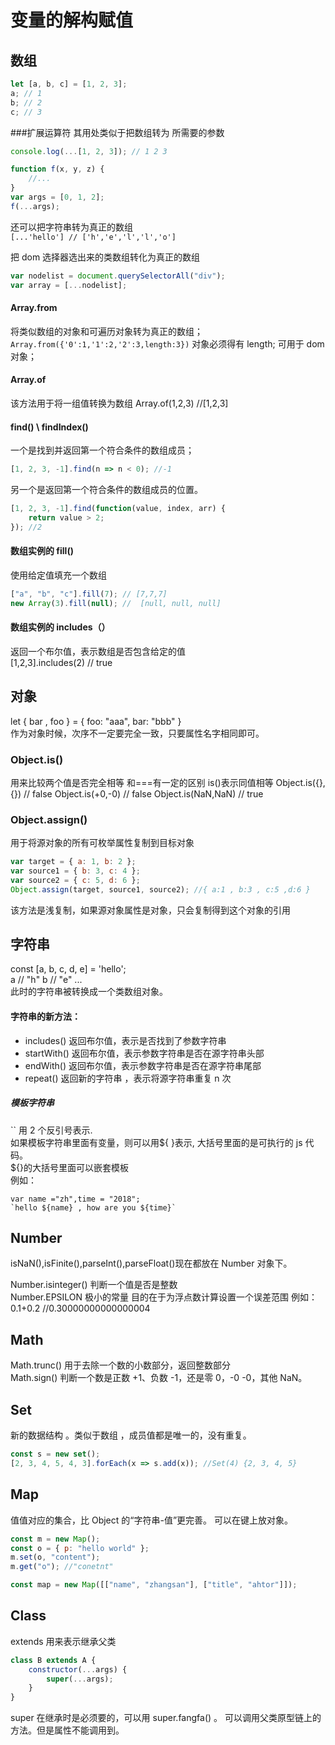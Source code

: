 # 变量的解构赋值

## 数组

```js
let [a, b, c] = [1, 2, 3];
a; // 1
b; // 2
c; // 3
```

###扩展运算符
其用处类似于把数组转为 所需要的参数

```js
console.log(...[1, 2, 3]); // 1 2 3

function f(x, y, z) {
	//...
}
var args = [0, 1, 2];
f(...args);
```

还可以把字符串转为真正的数组  
`[...'hello'] // ['h','e','l','l','o']`

把 dom 选择器选出来的类数组转化为真正的数组

```js
var nodelist = document.querySelectorAll("div");
var array = [...nodelist];
```

#### Array.from

将类似数组的对象和可遍历对象转为真正的数组；  
`Array.from({'0':1,'1':2,'2':3,length:3})`
对象必须得有 length;
可用于 dom 对象；

#### Array.of

该方法用于将一组值转换为数组
Array.of(1,2,3) //[1,2,3]

#### find() \ findIndex()

一个是找到并返回第一个符合条件的数组成员；

```js
[1, 2, 3, -1].find(n => n < 0); //-1
```

另一个是返回第一个符合条件的数组成员的位置。

```js
[1, 2, 3, -1].find(function(value, index, arr) {
	return value > 2;
}); //2
```

#### 数组实例的 fill()

使用给定值填充一个数组

```js
["a", "b", "c"].fill(7); // [7,7,7]
new Array(3).fill(null); //  [null, null, null]
```

#### 数组实例的 includes（）

返回一个布尔值，表示数组是否包含给定的值  
[1,2,3].includes(2) // true

## 对象

let { bar , foo } = { foo: "aaa", bar: "bbb" }  
作为对象时候，次序不一定要完全一致，只要属性名字相同即可。

### Object.is()

用来比较两个值是否完全相等 和===有一定的区别
is()表示同值相等
Object.is({},{}) // false
Object.is(+0,-0) // false
Object.is(NaN,NaN) // true

### Object.assign()

用于将源对象的所有可枚举属性复制到目标对象

```js
var target = { a: 1, b: 2 };
var source1 = { b: 3, c: 4 };
var source2 = { c: 5, d: 6 };
Object.assign(target, source1, source2); //{ a:1 , b:3 , c:5 ,d:6 }
```

该方法是浅复制，如果源对象属性是对象，只会复制得到这个对象的引用

## 字符串

const [a, b, c, d, e] = 'hello';  
a // "h" b // "e" ...  
此时的字符串被转换成一个类数组对象。

#### 字符串的新方法：

-   includes() 返回布尔值，表示是否找到了参数字符串
-   startWith() 返回布尔值，表示参数字符串是否在源字符串头部
-   endWith() 返回布尔值，表示参数字符串是否在源字符串尾部
-   repeat() 返回新的字符串 ，表示将源字符串重复 n 次

##### 模板字符串

`` 用 2 个反引号表示.  
如果模板字符串里面有变量，则可以用${ }表示, 大括号里面的是可执行的 js 代码。  
${}的大括号里面可以嵌套模板  
例如：

```
var name ="zh",time = "2018";
`hello ${name} , how are you ${time}`
```

## Number

isNaN(),isFinite(),parseInt(),parseFloat()现在都放在 Number 对象下。

Number.isinteger() 判断一个值是否是整数  
 Number.EPSILON 极小的常量 目的在于为浮点数计算设置一个误差范围
例如：0.1+0.2 //0.30000000000000004

## Math

Math.trunc() 用于去除一个数的小数部分，返回整数部分  
 Math.sign() 判断一个数是正数 +1、负数 -1，还是零 0，-0 -0，其他 NaN。

## Set

新的数据结构 。类似于数组 ，成员值都是唯一的，没有重复。

```js
const s = new set();
[2, 3, 4, 5, 4, 3].forEach(x => s.add(x)); //Set(4) {2, 3, 4, 5}
```

## Map

值值对应的集合，比 Object 的“字符串-值”更完善。 可以在键上放对象。

```js
const m = new Map();
const o = { p: "hello world" };
m.set(o, "content");
m.get("o"); //"conetnt"

const map = new Map([["name", "zhangsan"], ["title", "ahtor"]]);
```

## Class

extends 用来表示继承父类

```js
class B extends A {
	constructor(...args) {
		super(...args);
	}
}
```

super 在继承时是必须要的，可以用 super.fangfa() 。
可以调用父类原型链上的方法。但是属性不能调用到。
